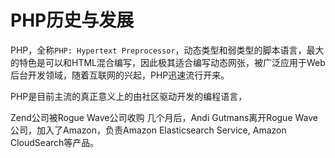 # PHP历史与发展

PHP，全称`PHP: Hypertext Preprocessor`，动态类型和弱类型的脚本语言，最大的特色是可以和HTML混合编写，因此极其适合编写动态网张，被广泛应用于Web后台开发领域，随着互联网的兴起，PHP迅速流行开来。

PHP是目前主流的真正意义上的由社区驱动开发的编程语言，

Zend公司被Rogue Wave公司收购
几个月后，Andi Gutmans离开Rogue Wave公司，加入了Amazon，负责Amazon Elasticsearch Service, Amazon CloudSearch等产品。